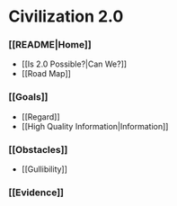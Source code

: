 # Civilization 2.0

### [[README|Home]]  
- [[Is 2.0 Possible?|Can We?]]  
- [[Road Map]]  
### [[Goals]]  
-  [[Regard]]  
-  [[High Quality Information|Information]]  
### [[Obstacles]]  
-  [[Gullibility]]  
### [[Evidence]]  
